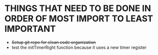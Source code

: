 # THINGS THAT NEED TO BE DONE IN ORDER OF MOST IMPORT TO LEAST IMPORTANT

+ ~~Setup git repo for clean code organization~~
+ test the initTimerRight function because it uses a new timer register